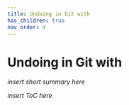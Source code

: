 ```yaml
---
title: Undoing in Git with
has_children: true
nav_order: 4
---
```


# Undoing in Git with

*insert short summary here*

*insert ToC here*